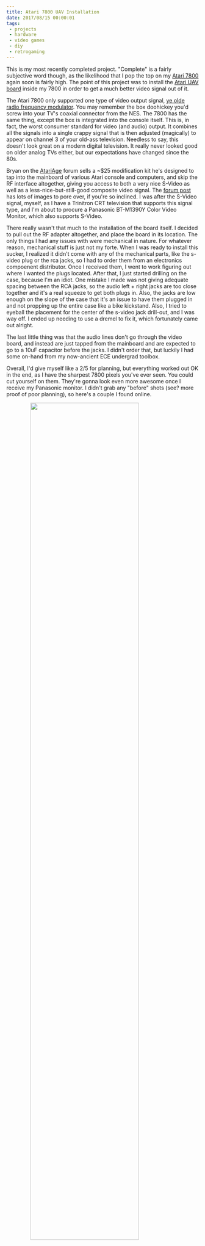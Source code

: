 ```yaml
---
title: Atari 7800 UAV Installation
date: 2017/08/15 00:00:01
tags: 
 - projects 
 - hardware
 - video games
 - diy
 - retrogaming
---
```


This is my most recently completed project. "Complete" is a fairly subjective word though, as the likelihood that I pop the top on my [Atari 7800] again soon is fairly high. The point of this project was to install the [Atari UAV board] inside my 7800 in order to get a much better video signal out of it.

The Atari 7800 only supported one type of video output signal, [ye olde radio frequency modulator]. You may remember the box doohickey you'd screw into your TV's coaxial connector from the NES. The 7800 has the same thing, except the box is integrated into the console itself. This is, in fact, the worst consumer standard for video (and audio) output. It combines all the signals into a single crappy signal that is then adjusted (magically) to appear on channel 3 of your old-ass television. Needless to say, this doesn't look great on a modern digital television. It really never looked good on older analog TVs either, but our expectations have changed since the 80s. 

Bryan on the [AtariAge] forum sells a ~$25 modification kit he's designed to tap into the mainboard of various Atari console and computers, and skip the RF interface altogether, giving you access to both a very nice S-Video as well as a less-nice-but-still-good composite video signal. The [forum post] has lots of images to pore over, if you're so inclined. I was after the S-Video signal, myself, as I have a Trinitron CRT television that supports this signal type, and I'm about to procure a Panasonic BT-M1390Y Color Video Monitor, which also supports S-Video.

There really wasn't that much to the installation of the board itself. I decided to pull out the RF adapter altogether, and place the board in its location. The only things I had any issues with were mechanical in nature. For whatever reason, mechanical stuff is just not my forte. When I was ready to install this sucker, I realized it didn't come with any of the mechanical parts, like the s-video plug or the rca jacks, so I had to order them from an electronics compoenent distributor. Once I received them, I went to work figuring out where I wanted the plugs located. After that, I just started drilling on the case, because I'm an idiot. One mistake I made was not giving adequate spacing between the RCA jacks, so the audio left + right jacks are too close together and it's a real squeeze to get both plugs in. Also, the jacks are low enough on the slope of the case that it's an issue to have them plugged in and not propping up the entire case like a bike kickstand. Also, I tried to eyeball the placement for the center of the s-video jack drill-out, and I was way off. I ended up needing to use a dremel to fix it, which fortunately came out alright.

The last little thing was that the audio lines don't go through the video board, and instead are just tapped from the mainboard and are expected to go to a 10uF capacitor before the jacks. I didn't order that, but luckily I had some on-hand from my now-ancient ECE undergrad toolbox.

Overall, I'd give myself like a 2/5 for planning, but everything worked out OK in the end, as I have the sharpest 7800 pixels you've ever seen. You could cut yourself on them. They're gonna look even more awesome once I receive my Panasonic monitor. I didn't grab any "before" shots (see? more proof of poor planning), so here's a couple I found online. 

<img src="/img/proj-roundup-pt1/rf-composite-comparison.jpg" style="width: 75%; display: block; margin-left: auto; margin-right: auto"/>

<img src="/img/proj-roundup-pt1/rf-svideo-comparison.jpg" style="width: 75%; display: block; margin-left: auto; margin-right: auto"/>

__UPDATE: I have now received the aformentioned monitor, and took some pictures of the project.__

<a href="/img/proj-roundup-pt1/atari-fullmod.jpg">
<img src="/img/proj-roundup-pt1/atari-fullmod-small.jpg" style="width: 75%; display: block; margin-left: auto; margin-right: auto"/>
</a>
<p style="text-align: center;">Full Mod</p>

<a href="/img/proj-roundup-pt1/atari-jack-closeup.jpg">
<img src="/img/proj-roundup-pt1/atari-jack-closeup-small.jpg" style="width: 75%; display: block; margin-left: auto; margin-right: auto"/>
<a>
<p style="text-align: center;">Close-up of the added jacks</p>

<a href="/img/proj-roundup-pt1/atari-too-close.jpg">
<img src="/img/proj-roundup-pt1/atari-too-close-small.jpg" style="width: 75%; display: block; margin-left: auto; margin-right: auto"/>
</a>
<p style="text-align: center;">RCA Jacks are too close together</p>

<a href="/img/proj-roundup-pt1/atari-kickstand.jpg">
<img src="/img/proj-roundup-pt1/atari-kickstand-small.jpg" style="width: 75%; display: block; margin-left: auto; margin-right: auto"/>
</a>
<p style="text-align: center;">Also, when cables are plugged in, you get this kickstand effect</p>

<a href="/img/proj-roundup-pt1/atari-kickstand-fix.jpg">
<img src="/img/proj-roundup-pt1/atari-kickstand-fix-small.jpg" style="width: 75%; display: block; margin-left: auto; margin-right: auto"/>
</a>
<p style="text-align: center;">Here's some adapters to 'fix' the kickstand effect</p>

<a href="/img/proj-roundup-pt1/atari-at-home.jpg">
<img src="/img/proj-roundup-pt1/atari-at-home-small.jpg" style="width: 75%; display: block; margin-left: auto; margin-right: auto"/>
</a>
<p style="text-align: center;">Atari 7800 back in its home</p>

<a href="/img/proj-roundup-pt1/atari-on-monitor.jpg">
<img src="/img/proj-roundup-pt1/atari-on-monitor-small.jpg" style="width: 75%; display: block; margin-left: auto; margin-right: auto"/>
</a>
<p style="text-align: center;">S-Video input on my new Panasonic BT-H1390Y</p>

<a href="/img/proj-roundup-pt1/atari-mario-closeup.jpg">
<img src="/img/proj-roundup-pt1/atari-mario-closeup-small.jpg" style="width: 75%; display: block; margin-left: auto; margin-right: auto"/>
</a>
<p style="text-align: center;">Close-up of Mario chillin' out</p>

[Atari 7800]: https://en.wikipedia.org/wiki/Atari_7800
[Atari UAV Board]:  http://atariage.com/forums/topic/246613-new-video-upgrade-coming-soon/
[ye olde radio frequency modulator]: https://en.wikipedia.org/wiki/RF_modulator
[AtariAge]: http://atariage.com/
[forum post]:  http://atariage.com/forums/topic/246613-new-video-upgrade-coming-soon/
